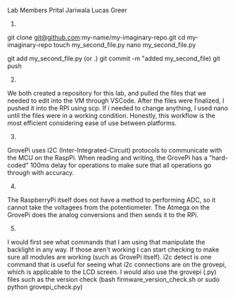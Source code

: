 Lab Members
Prital Jariwala
Lucas Greer


1.
git clone git@github.com:my-name/my-imaginary-repo.git
cd my-imaginary-repo
touch my_second_file.py
nano my_second_file.py

git add my_second_file.py (or .)
git commit -m "added my_second_file)
git push


2.

We both created a repository for this lab, and pulled the files that we needed to edit into the VM through VSCode. After the files were finalized, I pushed it into the RPI using
scp. If i needed to change anything, I used nano until the files were in a working condition. Honestly, this workflow is the most efficient considering ease of use between platforms.

3. 

GrovePi uses I2C (Inter-Integrated-Circuit) protocols to communicate with the MCU on the RaspPi. When reading and writing, the GrovePi has a "hard-coded" 100ms delay for operations to 
make sure that all operations go through with accuracy. 

4.

The RaspberryPi itself does not have a method to performing ADC, so it cannot take the voltagees from the potentiometer.
The Atmega on the GrovePi does the analog conversions and then sends it to the RPi.

5.

I would first see what commands that I am using that manipulate the backlight in any way. 
If those aren't working I can start checking to make sure all modules are working (such as GrovePi itself).
i2c detect is one command that is useful for seeing what i2c connections are on the grovepi, which is applicable to the LCD
screen. I would also use the grovepi (.py) files such as the version check (bash firmware_version_check.sh or sudo python grovepi_check.py)





























